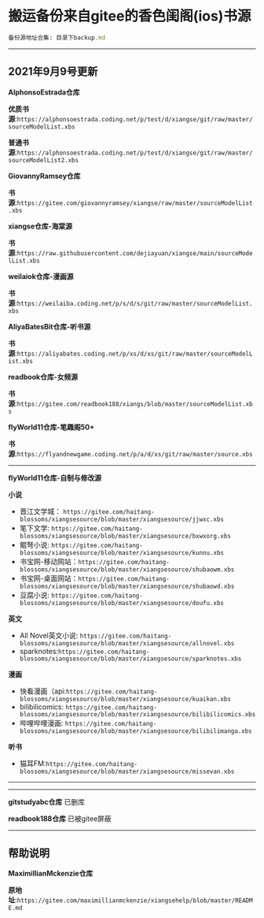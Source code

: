 # 搬运备份来自gitee的香色闺阁(ios)书源

```ruby
备份源地址合集: 目录下backup.md
```

----------------------------------
2021年9月9号更新
----------------------------------


**AlphonsoEstrada仓库**

**优质书源**:``https://alphonsoestrada.coding.net/p/test/d/xiangse/git/raw/master/sourceModelList.xbs``

**普通书源**:``https://alphonsoestrada.coding.net/p/test/d/xiangse/git/raw/master/sourceModelList2.xbs``


**GiovannyRamsey仓库**

**书源**:``https://gitee.com/giovannyramsey/xiangse/raw/master/sourceModelList.xbs``


**xiangse仓库-海棠源**

**书源**:``https://raw.githubusercontent.com/dejiayuan/xiangse/main/sourceModelList.xbs``


**weilaiok仓库-漫画源**

**书源**:``https://weilaiba.coding.net/p/s/d/s/git/raw/master/sourceModelList.xbs``


**AliyaBatesBit仓库-听书源**

**书源**:``https://aliyabates.coding.net/p/xs/d/xs/git/raw/master/sourceModelList.xbs``


**readbook仓库-女频源**

**书源**:``https://gitee.com/readbook188/xiangs/blob/master/sourceModelList.xbs``


**flyWorld11仓库-笔趣阁50+**

**书源**:``https://flyandnewgame.coding.net/p/a/d/xs/git/raw/master/source.xbs``


----------------------
**flyWorld11仓库-自制与修改源**

**小说**
- 晋江文学城： ``https://gitee.com/haitang-blossoms/xiangsesource/blob/master/xiangsesource/jjwxc.xbs``
- 笔下文学: ``https://gitee.com/haitang-blossoms/xiangsesource/blob/master/xiangsesource/bxwxorg.xbs``
- 鲲弩小说: ``https://gitee.com/haitang-blossoms/xiangsesource/blob/master/xiangsesource/kunnu.xbs``
- 书宝网-移动网站：``https://gitee.com/haitang-blossoms/xiangsesource/blob/master/xiangsesource/shubaowm.xbs``
- 书宝网-桌面网站：``https://gitee.com/haitang-blossoms/xiangsesource/blob/master/xiangsesource/shubaowd.xbs``
- 豆腐小说: ``https://gitee.com/haitang-blossoms/xiangsesource/blob/master/xiangsesource/doufu.xbs``

**英文**
- All Novel英文小说: ``https://gitee.com/haitang-blossoms/xiangsesource/blob/master/xiangsesource/allnovel.xbs``
- sparknotes:``https://gitee.com/haitang-blossoms/xiangsesource/blob/master/xiangsesource/sparknotes.xbs``

**漫画**
- 快看漫画（api:``https://gitee.com/haitang-blossoms/xiangsesource/blob/master/xiangsesource/kuaikan.xbs``
- bilibilicomics: ``https://gitee.com/haitang-blossoms/xiangsesource/blob/master/xiangsesource/bilibilicomics.xbs``
- 哔哩哔哩漫画: ``https://gitee.com/haitang-blossoms/xiangsesource/blob/master/xiangsesource/bilibilimanga.xbs``

**听书**
- 猫耳FM:``https://gitee.com/haitang-blossoms/xiangsesource/blob/master/xiangsesource/missevan.xbs``


-------------------

*******************************************************************************
**gitstudyabc仓库**  已删库

**readbook188仓库**        已被gitee屏蔽
*********************************************************************************


## 帮助说明

**MaximillianMckenzie仓库**

**原地址**:``https://gitee.com/maximillianmckenzie/xiangsehelp/blob/master/README.md``
